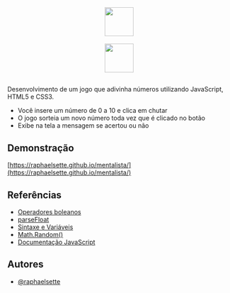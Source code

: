 <div align="center">
  <a href="https://imersao.dev/">
  <img height="65em" src="https://imersao.dev/assets/img/logo-imersao-dev-desktop.1660582173.svg"/><br><br>
  <img height="65em" src="https://imersao.dev/assets/img/alura-logo-white.1647533645.svg"/></a><br>
  
  ## 
  </div>
  
  Desenvolvimento de um jogo que adivinha números utilizando JavaScript, HTML5 e CSS3.
  
  - Você insere um número de 0 a 10 e clica em chutar
  - O jogo sorteia um novo número toda vez que é clicado no botão
  - Exibe na tela a mensagem se acertou ou não
 
  
 ## Demonstração

[https://raphaelsette.github.io/mentalista/](https://raphaelsette.github.io/mentalista/)

## Referências

 - <a href="https://developer.mozilla.org/pt-BR/docs/Web/JavaScript/Guide/Expressions_and_operators" target="_blank">Operadores boleanos</a>
 - <a href="https://developer.mozilla.org/pt-BR/docs/Web/JavaScript/Reference/Global_Objects/parseFloat" target="_blank">parseFloat</a>
 - <a href="https://developer.mozilla.org/pt-BR/docs/Web/JavaScript/Guide/Grammar_and_types#vari%C3%A1veis" target="_blank">Sintaxe e Variáveis</a>
 - <a href="https://developer.mozilla.org/pt-BR/docs/Web/JavaScript/Reference/Global_Objects/Math/random" target="_blank">Math.Random()</a>
 - <a href="https://developer.mozilla.org/pt-BR/docs/Web/JavaScript" target="_blank">Documentação JavaScript</a>

## Autores

- [@raphaelsette](https://www.github.com/raphaelsette)
